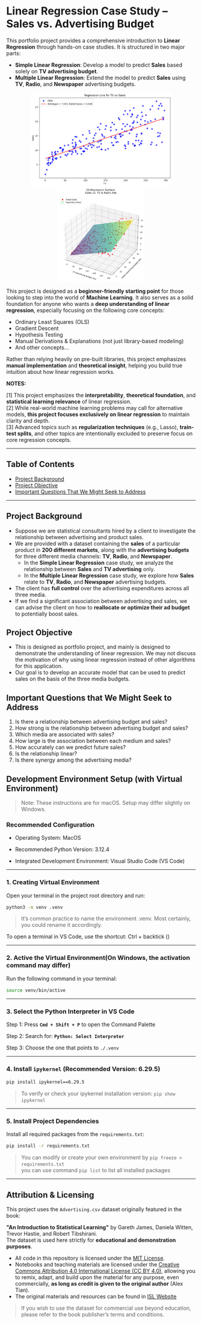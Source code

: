# Linear Regression Case Study – Sales vs. Advertising Budget

This portfolio project provides a comprehensive introduction to **Linear Regression** through hands-on case studies. It is structured in two major parts:

- **Simple Linear Regression**: Develop a model to predict **Sales** based solely on **TV advertising budget**.
- **Multiple Linear Regression**: Extend the model to predict **Sales** using **TV**, **Radio**, and **Newspaper** advertising budgets.

<div align="center">
  <img src="images/SLR.png" alt="Simple Linear Regression" height="250"/>
  <img src="images/MLR.png" alt="Multiple Linear Regression" height="250"/>
</div>

This project is designed as a **beginner-friendly starting point** for those looking to step into the world of **Machine Learning**. It also serves as a solid foundation for anyone who wants a **deep understanding of linear regression**, especially focusing on the following core concepts:

- Ordinary Least Squares (OLS)
- Gradient Descent
- Hypothesis Testing
- Manual Derivations & Explanations (not just library-based modeling)
- And other concepts...

Rather than relying heavily on pre-built libraries, this project emphasizes **manual implementation** and **theoretical insight**, helping you build true intuition about how linear regression works.

**NOTES:**

[1] This project emphasizes the **interpretability**, **theoretical foundation**, and **statistical learning relevance** of linear regression.  
[2] While real-world machine learning problems may call for alternative models, **this project focuses exclusively on linear regression** to maintain clarity and depth.  
[3] Advanced topics such as **regularization techniques** (e.g., Lasso), **train-test splits**, and other topics are intentionally excluded to preserve focus on core regression concepts.

---

## Table of Contents

- [Project Background](#project-background)
- [Project Objective](#project-objective)
- [Important Questions That We Might Seek to Address](#important-questions-that-we-might-seek-to-address)

---

## Project Background

- Suppose we are statistical consultants hired by a client to investigate the relationship between advertising and product sales.
- We are provided with a dataset containing the **sales** of a particular product in **200 different markets**, along with the **advertising budgets** for three different media channels: **TV**, **Radio**, and **Newspaper**.
  - In the **Simple Linear Regression** case study, we analyze the relationship between **Sales** and **TV advertising** only.
  - In the **Multiple Linear Regression** case study, we explore how **Sales** relate to **TV**, **Radio**, and **Newspaper** advertising budgets.
- The client has **full control** over the advertising expenditures across all three media.
- If we find a significant association between advertising and sales, we can advise the client on how to **reallocate or optimize their ad budget** to potentially boost sales.

## Project Objective

- This is designed as portfolio project, and mainly is designed to demonstrate the understanding of linear regression. We may not discuss the motivation of why using linear regression instead of other algorithms for this application.
- Our goal is to develop an accurate model that can be used to predict sales on the basis of the three media budgets.

## Important Questions that We Might Seek to Address

1. Is there a relationship between advertising budget and sales?
2. How strong is the relationship between advertising budget and sales?
3. Which media are associated with sales?
4. How large is the association between each medium and sales?
5. How accurately can we predict future sales?
6. Is the relationship linear?
7. Is there synergy among the advertising media?

## Development Environment Setup (with Virtual Environment)

> Note: These instructions are for macOS. Setup may differ slightly on Windows.

### Recommended Configuration

- Operating System: MacOS

- Recommended Python Version: 3.12.4

- Integrated Development Environment: Visual Studio Code (VS Code)

---

### 1. Creating Virtual Environment

Open your terminal in the project root directory and run:

```bash
python3 -m venv .venv
```

> It’s common practice to name the environment .venv. Most certainly, you could rename it accordingly.

To open a terminal in VS Code, use the shortcut: Ctrl + backtick ()

---

### 2. Active the Virtual Environment(On Windows, the activation command may differ)

Run the following command in your terminal:

```bash
source venv/bin/active
```

---

### 3. Select the Python Interpreter in VS Code

Step 1: Press **`Cmd + Shift + P`** to open the Command Palette  

Step 2: Search for: **`Python: Select Interpreter`**  

Step 3: Choose the one that points to `./.venv`

---

### 4. Install `ipykernel` (Recommended Version: 6.29.5)

```bash
pip install ipykernel==6.29.5
```

> To verify or check your ipykernel installation version: `pip show ipykernel`

---

### 5. Install Project Dependencies

Install all required packages from the `requirements.txt`:

```bash
pip install -r requirements.txt
```

> You can modify or create your own environment by `pip freeze > requirements.txt`  
> you can use command `pip list` to list all installed packages

---

## Attribution & Licensing

This project uses the `Advertising.csv` dataset originally featured in the book:

**"An Introduction to Statistical Learning"** by Gareth James, Daniela Witten, Trevor Hastie, and Robert Tibshirani.  
The dataset is used here strictly for **educational and demonstration purposes**.

- All code in this repository is licensed under the [MIT License](./LICENSE).
- Notebooks and teaching materials are licensed under the [Creative Commons Attribution 4.0 International License (CC BY 4.0)](https://creativecommons.org/licenses/by/4.0/), allowing you to remix, adapt, and build upon the material for any purpose, even commercially, **as long as credit is given to the original author** (Alex Tian).
- The original materials and resources can be found in [ISL Website](https://www.statlearning.com/resources-python)

> If you wish to use the dataset for commercial use beyond education, please refer to the book publisher’s terms and conditions.